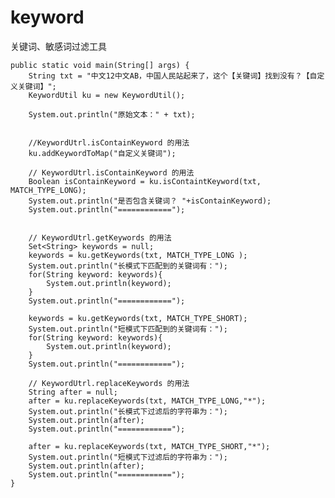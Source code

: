 # keyword
关键词、敏感词过滤工具


    public static void main(String[] args) {
		String txt = "中文12中文AB，中国人民站起来了，这个【关键词】找到没有？【自定义关键词】";
		KeywordUtil ku = new KeywordUtil();
		
		System.out.println("原始文本：" + txt);
		
		
		//KeywordUtrl.isContainKeyword 的用法
		ku.addKeywordToMap("自定义关键词");
		
		// KeywordUtrl.isContainKeyword 的用法
		Boolean isContainKeyword = ku.isContaintKeyword(txt, MATCH_TYPE_LONG);
		System.out.println("是否包含关键词？ "+isContainKeyword);
		System.out.println("============");
		
		
		// KeywordUtrl.getKeywords 的用法
		Set<String> keywords = null;
		keywords = ku.getKeywords(txt, MATCH_TYPE_LONG );
		System.out.println("长模式下匹配到的关键词有：");
		for(String keyword: keywords){
			System.out.println(keyword);
		}
		System.out.println("============");
		
		keywords = ku.getKeywords(txt, MATCH_TYPE_SHORT);
		System.out.println("短模式下匹配到的关键词有：");
		for(String keyword: keywords){
			System.out.println(keyword);
		}
		System.out.println("============");
		
		// KeywordUtrl.replaceKeywords 的用法
		String after = null;
		after = ku.replaceKeywords(txt, MATCH_TYPE_LONG,"*");
		System.out.println("长模式下过滤后的字符串为：");
		System.out.println(after);
		System.out.println("============");
		
		after = ku.replaceKeywords(txt, MATCH_TYPE_SHORT,"*");
		System.out.println("短模式下过滤后的字符串为：");
		System.out.println(after);
		System.out.println("============");
	}
